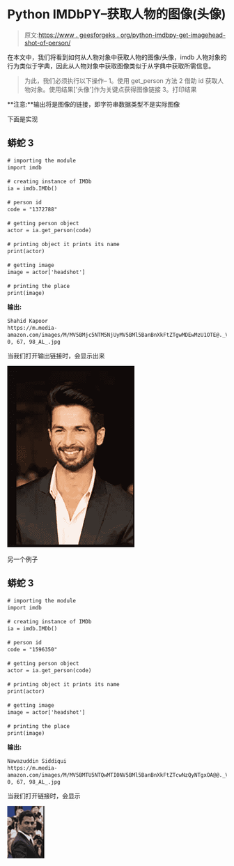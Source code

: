 # Python IMDbPY–获取人物的图像(头像)

> 原文:[https://www . geesforgeks . org/python-imdbpy-get-imagehead-shot-of-person/](https://www.geeksforgeeks.org/python-imdbpy-getting-imagehead-shot-of-person/)

在本文中，我们将看到如何从人物对象中获取人物的图像/头像，imdb 人物对象的行为类似于字典，因此从人物对象中获取图像类似于从字典中获取所需信息。

> 为此，我们必须执行以下操作–
> 1。使用 get_person 方法
> 2 借助 id 获取人物对象。使用结果['头像']作为关键点获得图像链接
> 3。打印结果

**注意:**输出将是图像的链接，即字符串数据类型不是实际图像

下面是实现

## 蟒蛇 3

```
# importing the module
import imdb

# creating instance of IMDb
ia = imdb.IMDb()

# person id
code = "1372788"

# getting person object
actor = ia.get_person(code)

# printing object it prints its name
print(actor)

# getting image
image = actor['headshot']

# printing the place
print(image)
```

**输出:**

```
Shahid Kapoor
https://m.media-amazon.com/images/M/MV5BMjc5NTM5NjUyMV5BMl5BanBnXkFtZTgwMDEwMzU1OTE@._V1_UX67_CR0, 0, 67, 98_AL_.jpg
```

当我们打开输出链接时，会显示出来

![](img/59e02c3fd882778e53cd54692887c60a.png)

另一个例子

## 蟒蛇 3

```
# importing the module
import imdb

# creating instance of IMDb
ia = imdb.IMDb()

# person id
code = "1596350"

# getting person object
actor = ia.get_person(code)

# printing object it prints its name
print(actor)

# getting image
image = actor['headshot']

# printing the place
print(image)
```

**输出:**

```
Nawazuddin Siddiqui
https://m.media-amazon.com/images/M/MV5BMTU5NTQwMTI0NV5BMl5BanBnXkFtZTcwNzQyNTgxOA@@._V1_UX67_CR0, 0, 67, 98_AL_.jpg
```

当我们打开链接时，会显示

![](img/87763fd96155d8f0ba0662be438bebe1.png)